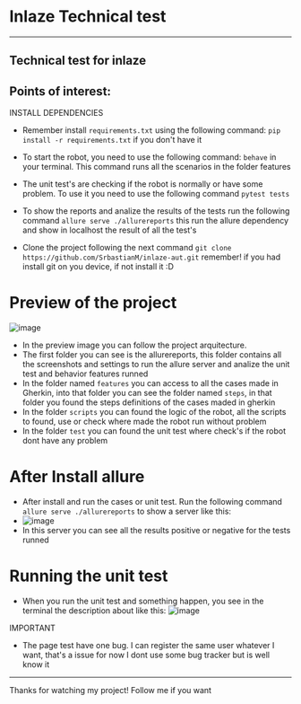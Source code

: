 # Inlaze Technical test
---
Technical test for inlaze
---
## Points of interest:
INSTALL DEPENDENCIES
- Remember install ```requirements.txt``` using the following command: ```pip install -r requirements.txt``` if you don't have it 
- To start the robot, you need to use the following command: ```behave``` in your terminal. This command runs all the scenarios in the folder features
- The unit test's are checking if the robot is normally or have some problem. To use it you need to use the following command ```pytest tests```
- To show the reports and analize the results of the tests run the following command ```allure serve ./allurereports``` this run the allure dependency and show in localhost the result of all the test's

- Clone the project following the next command ```git clone https://github.com/SrbastianM/inlaze-aut.git``` remember! if you had install git on you device, if not install it :D

# Preview of the project
![image](https://github.com/user-attachments/assets/0c780cd1-534b-4a73-b508-c9ed6459b80e)

- In the preview image you can follow the project arquitecture.
- The first folder you can see is the allurereports, this folder contains all the screenshots and settings to run the allure server and analize the unit test and behavior features runned
- In the folder named ```features``` you can access to all the cases made in Gherkin, into that folder you can see the folder named ```steps```, in that folder you found the steps definitions of the cases maded in gherkin
- In the folder ```scripts``` you can found the logic of the robot, all the scripts to found, use or check where made the robot run without problem
- In the folder ```test``` you can found the unit test where check's if the robot dont have any problem

# After Install allure
- After install and run the cases or unit test. Run the following command ```allure serve ./allurereports``` to show a server like this:
- ![image](https://github.com/user-attachments/assets/992133a9-8841-488c-9cf8-dafc3fcc9f17)
- In this server you can see all the results positive or negative for the tests runned

# Running the unit test
- When you run the unit test and something happen, you see in the terminal the description about like this:
![image](https://github.com/user-attachments/assets/32009a40-6db0-4790-8c3d-361983c99e4b)

IMPORTANT
- The page test have one bug. I can register the same user whatever I want, that's a issue for now I dont use some bug tracker but is well know it

---
Thanks for watching my project! Follow me if you want
